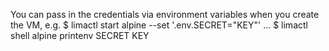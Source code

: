 


You can pass in the credentials via environment variables when you create the VM, e.g.
$ limactl start alpine --set '.env.SECRET="KEY"'
…
$ limactl shell alpine printenv SECRET
KEY